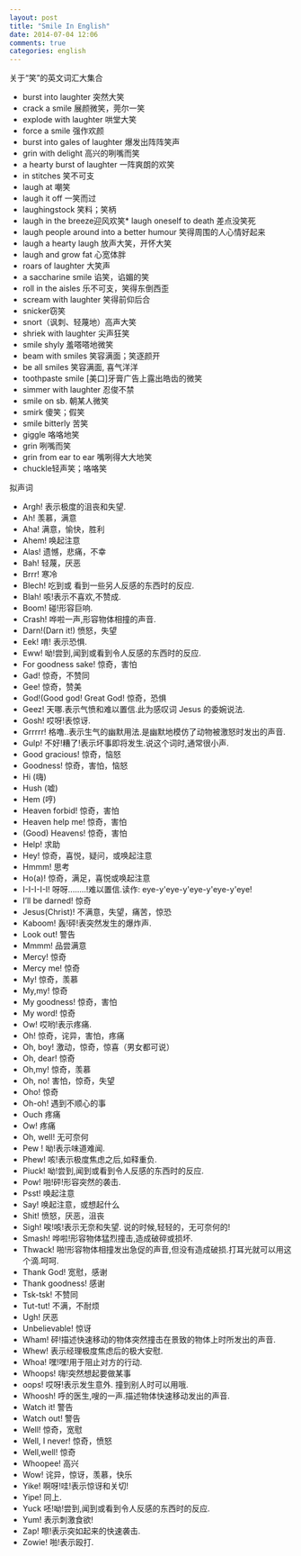 ```yaml
---
layout: post
title: "Smile In English"
date: 2014-07-04 12:06
comments: true
categories: english
---
```

关于“笑”的英文词汇大集合

* burst into laughter 突然大笑
* crack a smile 展颜微笑，莞尔一笑
* explode with laughter 哄堂大笑
* force a smile 强作欢颜
* burst into gales of laughter 爆发出阵阵笑声
* grin with delight 高兴的咧嘴而笑
* a hearty burst of laughter 一阵爽朗的欢笑
* in stitches 笑不可支
* laugh at 嘲笑
* laugh it off 一笑而过
* laughingstock 笑料；笑柄
* laugh in the breeze迎风欢笑* laugh oneself to death 差点没笑死
* laugh people around into a better humour 笑得周围的人心情好起来
* laugh a hearty laugh 放声大笑，开怀大笑
* laugh and grow fat 心宽体胖
* roars of laughter 大笑声
* a saccharine smile 谄笑，谄媚的笑
* roll in the aisles 乐不可支，笑得东倒西歪
* scream with laughter 笑得前仰后合
* snicker窃笑
* snort（讽刺、轻蔑地）高声大笑
* shriek with laughter 尖声狂笑
* smile shyly 羞嗒嗒地微笑
* beam with smiles 笑容满面；笑逐颜开
* be all smiles 笑容满面, 喜气洋洋
* toothpaste smile [美口]牙膏广告上露出皓齿的微笑
* simmer with laughter 忍俊不禁
* smile on sb. 朝某人微笑
* smirk 傻笑；假笑
* smile bitterly 苦笑
* giggle 咯咯地笑
* grin 咧嘴而笑
* grin from ear to ear 嘴咧得大大地笑
* chuckle轻声笑；咯咯笑


拟声词

* Argh! 表示极度的沮丧和失望. 
* Ah! 羡慕，满意 
* Aha! 满意，愉快，胜利 
* Ahem! 唤起注意 
* Alas! 遗憾，悲痛，不幸 
* Bah! 轻蔑，厌恶 
* Brrr! 寒冷 
* Blech! 吃到或 看到一些另人反感的东西时的反应. 
* Blah! 咳!表示不喜欢,不赞成. 
* Boom! 碰!形容巨响. 
* Crash! 哗啦一声,形容物体相撞的声音. 
* Darn!(Darn it!) 愤怒，失望 
* Eek! 唷! 表示恐惧. 
* Eww! 呦!尝到,闻到或看到令人反感的东西时的反应. 
* For goodness sake! 惊奇，害怕 
* Gad! 惊奇，不赞同 
* Gee! 惊奇，赞美 
* God!(Good god! Great God! 惊奇，恐惧 
* Geez! 天哪.表示气愤和难以置信.此为感叹词 Jesus 的委婉说法. 
* Gosh! 哎呀!表惊讶. 
* Grrrrr! 格噜..表示生气的幽默用法.是幽默地模仿了动物被激怒时发出的声音. 
* Gulp! 不好!糟了!表示坏事即将发生.说这个词时,通常很小声. 
* Good gracious! 惊奇，恼怒 
* Goodness! 惊奇，害怕，恼怒 
* Hi (嗨) 
* Hush (嘘) 
* Hem (哼) 
* Heaven forbid! 惊奇，害怕 
* Heaven help me! 惊奇，害怕 
* (Good) Heavens! 惊奇，害怕 
* Help! 求助 
* Hey! 惊奇，喜悦，疑问，或唤起注意 
* Hmmm! 思考 
* Ho(a)! 惊奇，满足，喜悦或唤起注意 
* I-I-I-I-I! 呀呀........!难以置信.读作: eye-y'eye-y'eye-y'eye-y'eye! 
* I’ll be darned! 惊奇 
* Jesus(Christ)! 不满意，失望，痛苦，惊恐 
* Kaboom! 轰!砰!表突然发生的爆炸声. 
* Look out! 警告 
* Mmmm! 品尝满意 
* Mercy! 惊奇 
* Mercy me! 惊奇 
* My! 惊奇，羡慕 
* My,my! 惊奇 
* My goodness! 惊奇，害怕 
* My word! 惊奇 
* Ow! 哎哟!表示疼痛. 
* Oh! 惊奇，诧异，害怕，疼痛 
* Oh, boy! 激动，惊奇，惊喜（男女都可说） 
* Oh, dear! 惊奇 
* Oh,my! 惊奇，羡慕 
* Oh, no! 害怕，惊奇，失望 
* Oho! 惊奇 
* Oh-oh! 遇到不顺心的事 
* Ouch 疼痛 
* Ow! 疼痛 
* Oh, well! 无可奈何 
* Pew ! 呦!表示味道难闻. 
* Phew! 咳!表示极度焦虑之后,如释重负. 
* Piuck! 呦!尝到,闻到或看到令人反感的东西时的反应. 
* Pow! 啪!砰!形容突然的袭击. 
* Psst! 唤起注意 
* Say! 唤起注意，或想起什么 
* Shit! 愤怒，厌恶，沮丧 
* Sigh! 唉!咳!表示无奈和失望. 说的时候,轻轻的，无可奈何的! 
* Smash! 哗啦!形容物体猛烈撞击,造成破碎或损坏. 
* Thwack! 啪!形容物体相撞发出急促的声音,但没有造成破损.打耳光就可以用这个滴.呵呵. 
* Thank God! 宽慰，感谢 
* Thank goodness! 感谢 
* Tsk-tsk! 不赞同 
* Tut-tut! 不满，不耐烦 
* Ugh! 厌恶 
* Unbelievable! 惊讶 
* Wham! 砰!描述快速移动的物体突然撞击在景致的物体上时所发出的声音. 
* Whew! 表示经理极度焦虑后的极大安慰. 
* Whoa! 嘿!嘿!用于阻止对方的行动. 
* Whoops! 嗨!突然想起要做某事 
* oops! 哎呀!表示发生意外. 撞到别人时可以用哦. 
* Whoosh! 呼的医生,嗖的一声.描述物体快速移动发出的声音. 
* Watch it! 警告 
* Watch out! 警告 
* Well! 惊奇，宽慰 
* Well, I never! 惊奇，愤怒 
* Well,well! 惊奇 
* Whoopee! 高兴 
* Wow! 诧异，惊讶，羡慕，快乐 
* Yike! 啊呀!哇!表示惊讶和关切! 
* Yipe! 同上. 
* Yuck 呸!呦!尝到,闻到或看到令人反感的东西时的反应. 
* Yum! 表示刺激食欲! 
* Zap! 嚓!表示突如起来的快速袭击. 
* Zowie! 啪!表示殴打.
